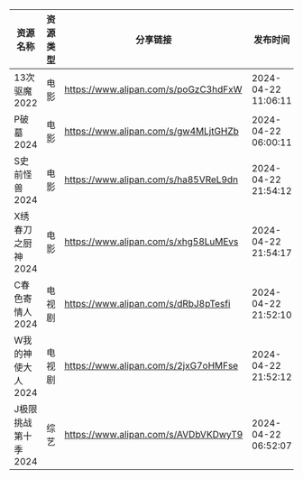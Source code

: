 | 资源名称         | 资源类型 | 分享链接                                 | 发布时间                |
| ------------ | ---- | ------------------------------------ | ------------------- |
| 13次驱魔2022    | 电影   | https://www.alipan.com/s/poGzC3hdFxW | 2024-04-22 11:06:11 |
| P破墓2024      | 电影   | https://www.alipan.com/s/gw4MLjtGHZb | 2024-04-22 06:00:11 |
| S史前怪兽2024    | 电影   | https://www.alipan.com/s/ha85VReL9dn | 2024-04-22 21:54:12 |
| X绣春刀之厨神2024  | 电影   | https://www.alipan.com/s/xhg58LuMEvs | 2024-04-22 21:54:17 |
| C春色寄情人2024   | 电视剧  | https://www.alipan.com/s/dRbJ8pTesfi | 2024-04-22 21:52:10 |
| W我的神使大人2024  | 电视剧  | https://www.alipan.com/s/2jxG7oHMFse | 2024-04-22 21:52:12 |
| J极限挑战第十季2024 | 综艺   | https://www.alipan.com/s/AVDbVKDwyT9 | 2024-04-22 06:52:07 |
